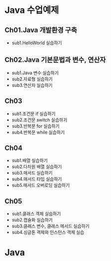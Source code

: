 # Java 수업예제

## Ch01.Java 개발환경 구축
- sub1.HelloWorld 실습하기

## Ch02.Java 기본문법과 변수, 연산자
- sub1.Java 변수 실습하기
- sub2.자료형 실습하기
- sub3.연산자 실습하기

## Ch03
- sub1.조건문 if 실습하기
- sub2.조건문 switch 실습하기
- sub3.반복문 for 실습하기
- sub4.반복문 while 실습하기

## Ch04
- sub1.배열 실습하기
- sub2.다차원 배열 실습하기
- sub3.매서드 실습하기
- sub4.매서드 타입 실습하기
- sub5.매서드 오버로딩 실습하기

## Ch05
- sub1.클래스 객체 실습하기
- sub2.캡슐화 실습하기
- sub3.클래스 변수, 클래스 메서드 실습하기
- sub4.싱글톤 객체와 인스턴스 객체 실습
# Java
